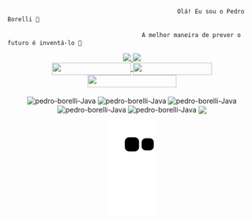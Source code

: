                                                     Olá! Eu sou o Pedro Borelli 🍄

                                          A melhor maneira de prever o futuro é inventá-lo 🍁
                                          
<div align="center">
  <a href="https://github.com/pedro-borelli">
  <img height = "180em" src = "https://github-readme-stats.vercel.app/api?username=pedro-borelli&show_icons=true&theme=dark&include_all_commits=true&count_private=true"/>
  <img height = "180em" src = "https://github-readme-stats.vercel.app/api/top-langs/?username=pedro-borelli&layout=compact&langs_count=7&theme=dark">
</div>
  
<div align="center"> 
<a href="mailto:borellipedroluiz@gmail.com">
<img align="center" src="https://img.shields.io/static/v1?&logo=gmail&label=Send&message=Email&color=red&style=for-the-badge" height=25 width=160/>
</a>
<a href="https://api.whatsapp.com/send?phone=5512996047094&text=Ol%C3%A">
<img align="center" src="https://img.shields.io/static/v1?&logo=whatsapp&label=Send&message=Whatsapp&color=%234ea94b&style=for-the-badge" height=25 width=160/>
</a>
<a href="https://www.linkedin.com/in/pedro-borelli-9a64231b9/">
<img align="center" src="https://img.shields.io/static/v1?logo=linkedin&label=linkedin&message=pedro-borelli&color=blue&style=for-the-badge" height=25 width=180/>
</a>
</div> 
     
<div align="center" style="display: inline_block"><br>
  <img align="center" alt="pedro-borelli-Java" height="30" width="40" src="https://cdn.jsdelivr.net/gh/devicons/devicon/icons/java/java-original-wordmark.svg"/>
  <img align="center" alt="pedro-borelli-Java" height="30" width="40" src="https://cdn.jsdelivr.net/gh/devicons/devicon/icons/spring/spring-original.svg"/>
  <img align="center" alt="pedro-borelli-Java" height="30" width="40" src="https://cdn.jsdelivr.net/gh/devicons/devicon/icons/xd/xd-line.svg"/>
  <img align="center" alt="pedro-borelli-Java" height="30" width="40" src="https://cdn.jsdelivr.net/gh/devicons/devicon/icons/vscode/vscode-original.svg"/>
  <img align="center" alt="pedro-borelli-Java" height="30" width="40" src="https://cdn.jsdelivr.net/gh/devicons/devicon/icons/angularjs/angularjs-plain.svg"/>
  <a href="#"> <img width = '50px' align= 'center' src="https://appmasters.io/static/mysql-logo-bab2c760c60f17191cb3a002e08a3dbf.png"/></a> 
  
  
  ![Snake animation](https://github.com/pedro-borelli/pedro-borelli/blob/output/github-contribution-grid-snake.svg)
 
</div>
 

  
   
  
 
  
